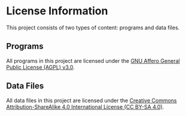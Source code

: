 # License Information

This project consists of two types of content: programs and data files.

## Programs

All programs in this project are licensed under
the [GNU Affero General Public License (AGPL) v3.0](LICENSE-AGPL-3.0.txt).

## Data Files

All data files in this project are licensed under
the [Creative Commons Attribution-ShareAlike 4.0 International License (CC BY-SA 4.0)](LICENSE-CC-BY-NC-SA-4.0.txt).
